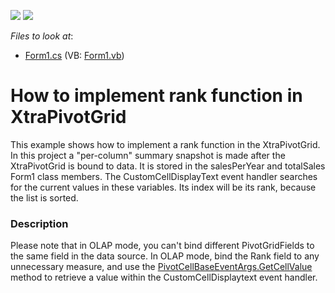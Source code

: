 <!-- default badges list -->
[![](https://img.shields.io/badge/Open_in_DevExpress_Support_Center-FF7200?style=flat-square&logo=DevExpress&logoColor=white)](https://supportcenter.devexpress.com/ticket/details/E1474)
[![](https://img.shields.io/badge/📖_How_to_use_DevExpress_Examples-e9f6fc?style=flat-square)](https://docs.devexpress.com/GeneralInformation/403183)
<!-- default badges end -->
<!-- default file list -->
*Files to look at*:

* [Form1.cs](./CS/Form1.cs) (VB: [Form1.vb](./VB/Form1.vb))
<!-- default file list end -->
# How to implement rank function in XtraPivotGrid


<p>This example shows how to implement a rank function in the XtraPivotGrid. In this project a "per-column" summary snapshot is made after the XtraPivotGrid is bound to data. It is stored in the salesPerYear and totalSales Form1 class members. The CustomCellDisplayText event handler searches for the current values in these variables. Its index will be its rank, because the list is sorted.</p>


<h3>Description</h3>

<p>Please note that in OLAP mode, you can&#39;t bind different PivotGridFields to the same field in the data source. In OLAP mode, bind the Rank field to any unnecessary measure, and use the <a href="http://documentation.devexpress.com/#WindowsForms/DevExpressXtraPivotGridPivotCellBaseEventArgs_GetCellValuetopic6">PivotCellBaseEventArgs.GetCellValue</a> method to retrieve a value within the CustomCellDisplaytext event handler.</p>

<br/>


